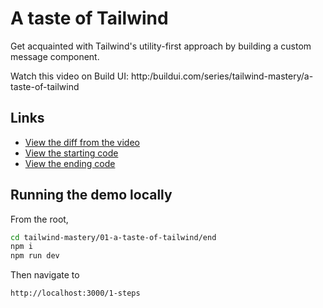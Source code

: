 # A taste of Tailwind


Get acquainted with Tailwind's utility-first approach by building a custom message component.

Watch this video on Build UI: http:/buildui.com/series/tailwind-mastery/a-taste-of-tailwind

## Links

- [View the diff from the video](https://github.com/builduilabs/tailwind-mastery/commit/db5e15a7ddf2bceada086f57ec3468f0f60af73d)
- [View the starting code](./begin/pages/index.js)
- [View the ending code](./end/pages/index.js)

## Running the demo locally

From the root,

```sh
cd tailwind-mastery/01-a-taste-of-tailwind/end
npm i
npm run dev
```

Then navigate to

```
http://localhost:3000/1-steps
```